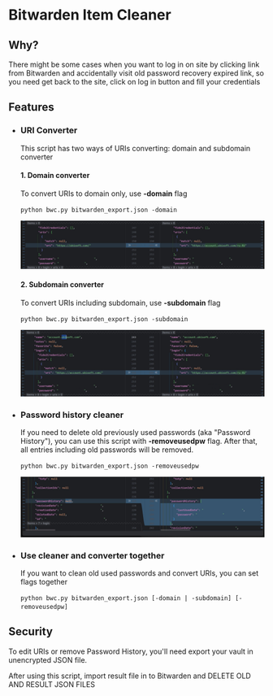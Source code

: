 # Bitwarden Item Cleaner

## Why?
There might be some cases when you want to log in on site by clicking link from Bitwarden and accidentally visit old password recovery expired link, so you need get back to the site, click on log in button and fill your credentials

## Features

- ### URI Converter
    This script has two ways of URIs converting: domain and subdomain converter

    #### 1. Domain converter
    To convert URIs to domain only, use **-domain** flag

    ``` python bwc.py bitwarden_export.json -domain ```

    ![](\src\pic\domain.jpg)

    #### 2. Subdomain converter
    To convert URIs including subdomain, use **-subdomain** flag
  
    ``` python bwc.py bitwarden_export.json -subdomain ```

    ![](\src\pic\subdomain.jpg)

- ### Password history cleaner
    If you need to delete old previously used passwords (aka "Password History"), you can use this script with **-removeusedpw** flag. After that, all entries including old passwords will be removed.

    ``` python bwc.py bitwarden_export.json -removeusedpw ```

    ![](\src\pic\removeusedpw.jpg)

- ### Use cleaner and converter together
    If you want to clean old used passwords and convert URIs, you can set flags together

    ``` python bwc.py bitwarden_export.json [-domain | -subdomain] [-removeusedpw] ```

## Security
To edit URIs or remove Password History, you'll need export your vault in unencrypted JSON file.

After using this script, import result file in to Bitwarden and DELETE OLD AND RESULT JSON FILES